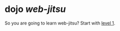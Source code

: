 # dojo *web-jitsu*

So you are going to learn web-jitsu? Start with [level 1](https://github.com/onlyjedis/dojo-web/tree/level-1).
